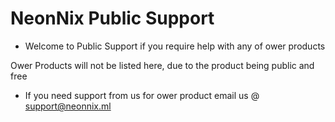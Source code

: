 # NeonNix Public Support

- Welcome to Public Support if you require help with any of ower products

Ower Products will not be listed here, due to the product being public and free


- If you need support from us for ower product email us @ support@neonnix.ml
